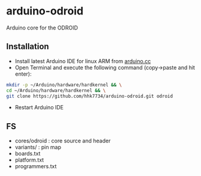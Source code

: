# arduino-odroid

Arduino core for the ODROID

## Installation

- Install latest Arduino IDE for linux ARM from [arduino.cc](https://www.arduino.cc/en/Main/Software)
- Open Terminal and execute the following command (copy->paste and hit enter):

```bash
mkdir -p ~/Arduino/hardware/hardkernel && \
cd ~/Arduino/hardware/hardkernel && \
git clone https://github.com/hhk7734/arduino-odroid.git odroid
```

- Restart Arduino IDE

## FS

* cores/odroid : core source and header
* variants/ : pin map
* boards.txt
* platform.txt
* programmers.txt
